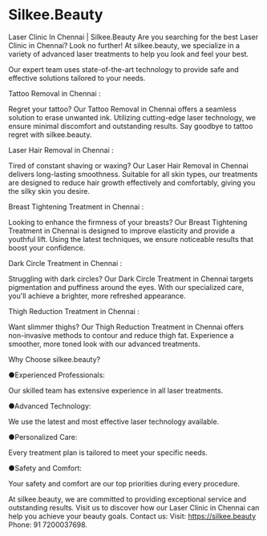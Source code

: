# Silkee.Beauty
Laser Clinic In Chennai | Silkee.Beauty
Are you searching for the best Laser Clinic in Chennai? Look no further! At silkee.beauty, we specialize in a variety of advanced laser treatments to help you look and feel your best. 

Our expert team uses state-of-the-art technology to provide safe and effective solutions tailored to your needs.

Tattoo Removal in Chennai :

Regret your tattoo? Our Tattoo Removal in Chennai offers a seamless solution to erase unwanted ink. Utilizing cutting-edge laser technology, we ensure minimal discomfort and outstanding results. Say goodbye to tattoo regret with silkee.beauty.

Laser Hair Removal in Chennai :

Tired of constant shaving or waxing? Our Laser Hair Removal in Chennai delivers long-lasting smoothness. Suitable for all skin types, our treatments are designed to reduce hair growth effectively and comfortably, giving you the silky skin you desire.

Breast Tightening Treatment in Chennai : 

Looking to enhance the firmness of your breasts? Our Breast Tightening Treatment in Chennai is designed to improve elasticity and provide a youthful lift. Using the latest techniques, we ensure noticeable results that boost your confidence.

Dark Circle Treatment in Chennai : 

Struggling with dark circles? Our Dark Circle Treatment in Chennai targets pigmentation and puffiness around the eyes. With our specialized care, you'll achieve a brighter, more refreshed appearance.

Thigh Reduction Treatment in Chennai : 

Want slimmer thighs? Our Thigh Reduction Treatment in Chennai offers non-invasive methods to contour and reduce thigh fat. Experience a smoother, more toned look with our advanced treatments.

Why Choose silkee.beauty?

●Experienced Professionals: 

Our skilled team has extensive experience in all laser treatments.

●Advanced Technology: 

We use the latest and most effective laser technology available.

●Personalized Care: 

Every treatment plan is tailored to meet your specific needs.

●Safety and Comfort: 

Your safety and comfort are our top priorities during every procedure.

At silkee.beauty, we are committed to providing exceptional service and outstanding results. Visit us to discover how our Laser Clinic in Chennai can help you achieve your beauty goals.
Contact us:	
Visit: https://silkee.beauty
Phone: 91 7200037698.
